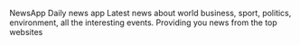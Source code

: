 NewsApp 
Daily news app
Latest news about world business, sport, politics, environment, all the interesting events.
Providing you news from the top websites